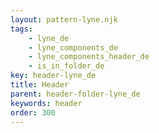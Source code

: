 ```yaml
---
layout: pattern-lyne.njk
tags: 
    - lyne_de
    - lyne_components_de
    - lyne_components_header_de
    - is_in_folder_de
key: header-lyne_de
title: Header
parent: header-folder-lyne_de
keywords: header
order: 300
---
```

